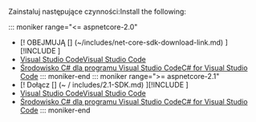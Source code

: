 <span data-ttu-id="a3002-101">Zainstaluj następujące czynności:</span><span class="sxs-lookup"><span data-stu-id="a3002-101">Install the following:</span></span>

::: moniker range="<= aspnetcore-2.0"
* <span data-ttu-id="a3002-102">[! OBEJMUJĄ [] (~/includes/net-core-sdk-download-link.md) [](~/includes/net-core-sdk-download-link.md)]</span><span class="sxs-lookup"><span data-stu-id="a3002-102">[!INCLUDE [](~/includes/net-core-sdk-download-link.md) [](~/includes/net-core-sdk-download-link.md)]</span></span>
* [<span data-ttu-id="a3002-103">Visual Studio Code</span><span class="sxs-lookup"><span data-stu-id="a3002-103">Visual Studio Code</span></span>](https://code.visualstudio.com/download)
* [<span data-ttu-id="a3002-104">Środowisko C# dla programu Visual Studio Code</span><span class="sxs-lookup"><span data-stu-id="a3002-104">C# for Visual Studio Code</span></span>](https://marketplace.visualstudio.com/items?itemName=ms-vscode.csharp)
::: moniker-end
::: moniker range=">= aspnetcore-2.1"
* <span data-ttu-id="a3002-105">[! Dołącz [] (~ / includes/2.1-SDK.md) [](~/includes/2.1-SDK.md)]</span><span class="sxs-lookup"><span data-stu-id="a3002-105">[!INCLUDE [](~/includes/2.1-SDK.md) [](~/includes/2.1-SDK.md)]</span></span>
* [<span data-ttu-id="a3002-106">Visual Studio Code</span><span class="sxs-lookup"><span data-stu-id="a3002-106">Visual Studio Code</span></span>](https://code.visualstudio.com/download)
* [<span data-ttu-id="a3002-107">Środowisko C# dla programu Visual Studio Code</span><span class="sxs-lookup"><span data-stu-id="a3002-107">C# for Visual Studio Code</span></span>](https://marketplace.visualstudio.com/items?itemName=ms-vscode.csharp)
::: moniker-end
